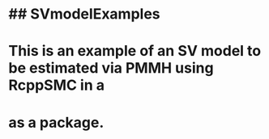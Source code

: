 # ## SVmodelExamples
# 
# This is an example of an SV model to be estimated via PMMH using RcppSMC in a 
# as a package. 